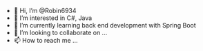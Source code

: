 - 👋 Hi, I’m @Robin6934
- 👀 I’m interested in C#, Java
- 🌱 I’m currently learning back end development with Spring Boot
- 💞️ I’m looking to collaborate on ...
- 📫 How to reach me ...

<!---
Robin6934/Robin6934 is a ✨ special ✨ repository because its `README.md` (this file) appears on your GitHub profile.
You can click the Preview link to take a look at your changes.
--->
